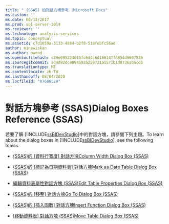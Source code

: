 ```yaml
---
title: " (SSAS) 的對話方塊參考 |Microsoft Docs"
ms.custom: ''
ms.date: 06/13/2017
ms.prod: sql-server-2014
ms.reviewer: ''
ms.technology: analysis-services
ms.topic: conceptual
ms.assetid: c7d1059a-3133-4884-b2f0-518febfc56ad
author: minewiskan
ms.author: owend
ms.openlocfilehash: c39e095224015fc644c6d186147f6854d9607836
ms.sourcegitcommit: ad4d92dce894592a259721a1571b1d8736abacdb
ms.translationtype: MT
ms.contentlocale: zh-TW
ms.lasthandoff: 08/04/2020
ms.locfileid: "87686529"
---
```

# <a name="dialog-boxes-reference-ssas"></a><span data-ttu-id="c4a6e-102">對話方塊參考 (SSAS)</span><span class="sxs-lookup"><span data-stu-id="c4a6e-102">Dialog Boxes Reference (SSAS)</span></span>
  <span data-ttu-id="c4a6e-103">若要了解 [!INCLUDE[ssBIDevStudio](../includes/ssbidevstudio-md.md)]中的對話方塊，請參閱下列主題。</span><span class="sxs-lookup"><span data-stu-id="c4a6e-103">To learn about the dialog boxes in [!INCLUDE[ssBIDevStudio](../includes/ssbidevstudio-md.md)], see the following topics.</span></span>  
  
-   <span data-ttu-id="c4a6e-104">[&#40;SSAS&#41;的 [資料行寬度] 對話方塊](column-width-dialog-box-ssas.md)</span><span class="sxs-lookup"><span data-stu-id="c4a6e-104">[Column Width Dialog Box &#40;SSAS&#41;](column-width-dialog-box-ssas.md)</span></span>  
  
-   <span data-ttu-id="c4a6e-105">[&#40;SSAS&#41;的 [標記為日期資料表] 對話方塊](mark-as-date-table-dialog-box-ssas.md)</span><span class="sxs-lookup"><span data-stu-id="c4a6e-105">[Mark as Date Table Dialog Box &#40;SSAS&#41;](mark-as-date-table-dialog-box-ssas.md)</span></span>  
  
-   [<span data-ttu-id="c4a6e-106">編輯資料表屬性對話方塊 &#40;SSAS&#41;</span><span class="sxs-lookup"><span data-stu-id="c4a6e-106">Edit Table Properties Dialog Box &#40;SSAS&#41;</span></span>](edit-table-properties-dialog-box-ssas.md)  
  
-   <span data-ttu-id="c4a6e-107">[&#40;SSAS&#41;的 [移至] 對話方塊](go-to-dialog-box-ssas.md)</span><span class="sxs-lookup"><span data-stu-id="c4a6e-107">[Go To Dialog Box &#40;SSAS&#41;](go-to-dialog-box-ssas.md)</span></span>  
  
-   <span data-ttu-id="c4a6e-108">[&#40;SSAS&#41;的 [插入函數] 對話方塊](insert-function-dialog-box-ssas.md)</span><span class="sxs-lookup"><span data-stu-id="c4a6e-108">[Insert Function Dialog Box &#40;SSAS&#41;](insert-function-dialog-box-ssas.md)</span></span>  
  
-   <span data-ttu-id="c4a6e-109">[[移動資料表] 對話方塊 &#40;SSAS&#41;](move-table-dialog-box-ssas.md)</span><span class="sxs-lookup"><span data-stu-id="c4a6e-109">[Move Table Dialog Box &#40;SSAS&#41;](move-table-dialog-box-ssas.md)</span></span>  
  
  
